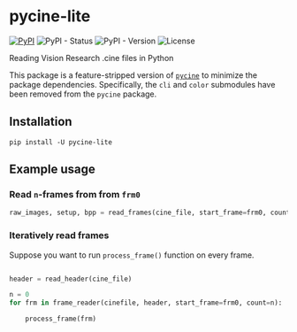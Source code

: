 # pycine-lite

[![PyPI](https://img.shields.io/pypi/v/pycine-lite)](https://pypi.org/project/pycine-lite/)
![PyPI - Status](https://img.shields.io/pypi/status/pycine-lite)
![PyPI - Version](https://img.shields.io/pypi/pyversions/pycine-lite)
![License](https://img.shields.io/github/license/tikuma-lsuhsc/pycine-lite)

Reading Vision Research .cine files in Python

This package is a feature-stripped version of [`pycine`](https://github.com/ottomatic-io/pycine)
to minimize the package dependencies. Specifically, the `cli` and `color` submodules 
have been removed from the `pycine` package.

## Installation

```
pip install -U pycine-lite
```

## Example usage

### Read `n`-frames from from `frm0`

```python
raw_images, setup, bpp = read_frames(cine_file, start_frame=frm0, count=n)
```

### Iteratively read frames

Suppose you want to run `process_frame()` function on every frame.

```python

header = read_header(cine_file)

n = 0
for frm in frame_reader(cinefile, header, start_frame=frm0, count=n):

    process_frame(frm)
```
